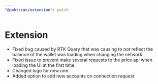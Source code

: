 ```yaml
---
"@poktscan/extension": patch
---
```


# Extension

* Fixed bug caused by RTK Query that was causing to not reflect the balance of the wallet was loading when changing the
  network.
* Fixed issue to prevent make several requests to the price api when loading the UI at the first time.
* Changed logo for new one.
* Added option to add new accounts on connection request.

